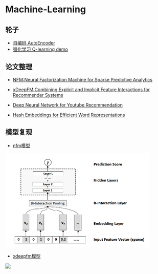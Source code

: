 # Machine-Learning

## 轮子
+ [自编码 AutoEncoder](https://github.com/batch-norm/Machine-Learning/tree/master/AutoEncoder)
+ [强化学习 Q-learning demo](https://github.com/batch-norm/Machine-Learning/tree/master/Q-learning)

## 论文整理
+ [NFM:Neural Factorization Machine for Sparse Predictive Analytics](https://github.com/batch-norm/Machine-Learning/tree/master/NFM/paper)

+ [xDeepFM:Combining Explicit and Implicit Feature Interactions for Recommender Systems](https://github.com/batch-norm/xDeepFM)

+ [Deep Neural Network for Youtube Recommendation](https://github.com/batch-norm/Machine-Learning/tree/master/youtube)

+ [Hash Embeddings for Efficient Word Representations](https://github.com/batch-norm/Machine-Learning/tree/master/hashEmbedding)

## 模型复现

+ [nfm模型](https://github.com/batch-norm/Machine-Learning/tree/master/NFM)

<img src='NFM/img/2.png' width=450>

+ [xdeepfm模型](https://github.com/batch-norm/xDeepFM/tree/master/paper)

<img src='https://github.com/batch-norm/xDeepFM/blob/master/paper/3.png' width=450>






